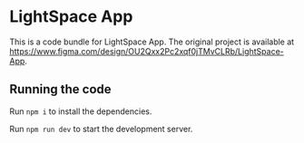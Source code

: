 
  # LightSpace App

  This is a code bundle for LightSpace App. The original project is available at https://www.figma.com/design/OU2Qxx2Pc2xqf0jTMvCLRb/LightSpace-App.

  ## Running the code

  Run `npm i` to install the dependencies.

  Run `npm run dev` to start the development server.
  